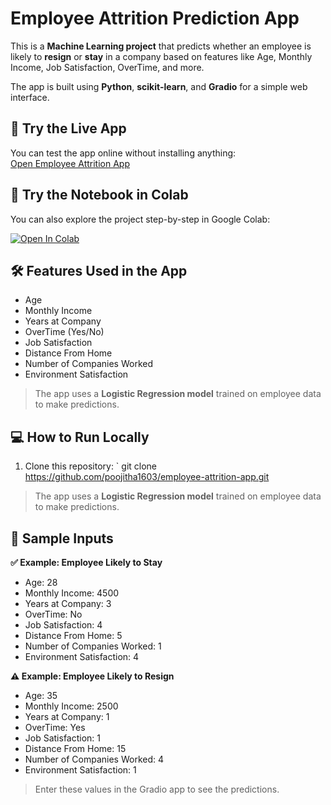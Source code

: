 # Employee Attrition Prediction App

This is a **Machine Learning project** that predicts whether an employee is likely to **resign** or **stay** in a company based on features like Age, Monthly Income, Job Satisfaction, OverTime, and more.  

The app is built using **Python**, **scikit-learn**, and **Gradio** for a simple web interface.



## 🔗 Try the Live App

You can test the app online without installing anything:  
[Open Employee Attrition App](https://huggingface.co/spaces/poojitha1603/employee_attrition_app)


## 📝 Try the Notebook in Colab

You can also explore the project step-by-step in Google Colab:  

[![Open In Colab](https://colab.research.google.com/assets/colab-badge.svg)](https://colab.research.google.com/github/poojitha1603/employee-attrition-app/blob/main/ML_code_for_employeeattriton.ipynb)


## 🛠️ Features Used in the App

- Age  
- Monthly Income  
- Years at Company  
- OverTime (Yes/No)  
- Job Satisfaction  
- Distance From Home  
- Number of Companies Worked  
- Environment Satisfaction  

> The app uses a **Logistic Regression model** trained on employee data to make predictions.



## 💻 How to Run Locally

1. Clone this repository:
`
git clone https://github.com/poojitha1603/employee-attrition-app.git


> The app uses a **Logistic Regression model** trained on employee data to make predictions.


## 📝 Sample Inputs

**✅ Example: Employee Likely to Stay**  
- Age: 28  
- Monthly Income: 4500  
- Years at Company: 3  
- OverTime: No  
- Job Satisfaction: 4  
- Distance From Home: 5  
- Number of Companies Worked: 1  
- Environment Satisfaction: 4  

**⚠️ Example: Employee Likely to Resign**  
- Age: 35  
- Monthly Income: 2500  
- Years at Company: 1  
- OverTime: Yes  
- Job Satisfaction: 1  
- Distance From Home: 15  
- Number of Companies Worked: 4  
- Environment Satisfaction: 1  

> Enter these values in the Gradio app to see the predictions.
